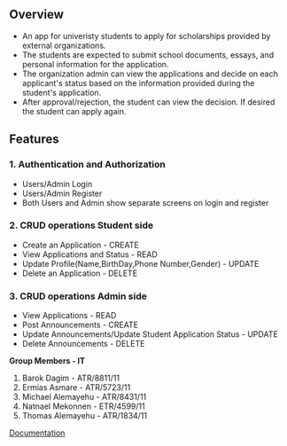 ## Overview

- An app for univeristy students to apply for scholarships provided by external organizations.
- The students are expected to submit school documents, essays, and personal information for the application.
- The organization admin can view the applications and decide on each applicant's status based on the information provided during the student's application.
- After approval/rejection, the student can view the decision. If desired the student can apply again.

## Features
### 1. Authentication and Authorization

   - Users/Admin Login
   - Users/Admin Register
   - Both Users and Admin show separate screens on login and register

### 2. CRUD operations **Student side**

   - Create an Application - CREATE
   - View Applications and Status - READ
   - Update Profile(Name,BirthDay,Phone Number,Gender) - UPDATE
   - Delete an Application - DELETE

### 3. CRUD operations **Admin side**

   - View Applications - READ
   - Post Announcements - CREATE
   - Update Announcements/Update Student Application Status - UPDATE
   - Delete Announcements - DELETE


**Group Members - IT**
1. Barok Dagim - ATR/8811/11
2. Ermias Asmare - ATR/5723/11
3. Michael Alemayehu - ATR/8431/11
4. Natnael Mekonnen - ETR/4599/11
5. Thomas Alemayehu - ATR/1834/11

[Documentation](https://docs.google.com/document/d/1cr8TSsoHX9yIqijet3ufEe9GC9RYAAhx1VgDqVXnCUk/)